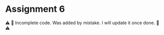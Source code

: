 # Assignment 6

:warning: :construction: Incomplete code. Was added by mistake. I will update it once done. :construction: :warning:
